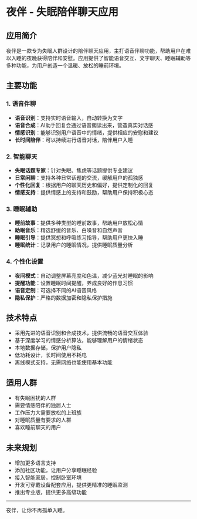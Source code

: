 # 夜伴 - 失眠陪伴聊天应用

## 应用简介

夜伴是一款专为失眠人群设计的陪伴聊天应用，主打语音伴聊功能，帮助用户在难以入睡的夜晚获得陪伴和安慰。应用提供了智能语音交互、文字聊天、睡眠辅助等多种功能，为用户创造一个温暖、放松的睡前环境。

## 主要功能

### 1. 语音伴聊
- **语音识别**：支持实时语音输入，自动转换为文字
- **语音合成**：AI助手回复会通过语音朗读出来，营造真实对话感
- **情感识别**：能够识别用户语音中的情绪，提供相应的安慰和建议
- **长时间陪伴**：可以持续进行语音对话，陪伴用户入睡

### 2. 智能聊天
- **失眠话题专家**：针对失眠、焦虑等话题提供专业建议
- **日常闲聊**：支持各种日常话题的交流，缓解用户的孤独感
- **个性化回复**：根据用户的聊天历史和偏好，提供定制化的回复
- **情感支持**：提供情感上的支持和鼓励，帮助用户保持积极心态

### 3. 睡眠辅助
- **睡前故事**：提供多种类型的睡前故事，帮助用户放松心情
- **助眠音乐**：精选舒缓的音乐、白噪音和自然声音
- **睡眠引导**：提供冥想和呼吸练习指导，帮助用户更快入睡
- **睡眠统计**：记录用户的睡眠情况，提供睡眠质量分析

### 4. 个性化设置
- **夜间模式**：自动调整屏幕亮度和色温，减少蓝光对睡眠的影响
- **提醒功能**：设置睡眠时间提醒，养成良好的作息习惯
- **语音定制**：可选择不同的AI语音风格
- **隐私保护**：严格的数据加密和隐私保护措施

## 技术特点

- 采用先进的语音识别和合成技术，提供流畅的语音交互体验
- 基于深度学习的情感分析算法，能够理解用户的情绪状态
- 本地数据存储，保护用户隐私
- 低功耗设计，长时间使用不耗电
- 离线模式支持，无需网络也能使用基本功能

## 适用人群

- 有失眠困扰的人群
- 需要情感陪伴的独居人士
- 工作压力大需要放松的上班族
- 对睡眠质量有要求的人群
- 喜欢睡前聊天的用户

## 未来规划

- 增加更多语言支持
- 添加社区功能，让用户分享睡眠经验
- 接入智能家居，控制卧室环境
- 开发可穿戴设备配套应用，提供更精准的睡眠监测
- 推出专业版，提供更多高级功能

---

夜伴，让你不再孤单入睡。